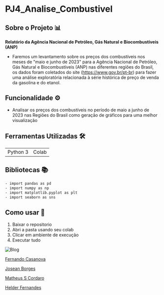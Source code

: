 # PJ4_Analise_Combustivel

## Sobre o Projeto 📊
**Relatório da Agência Nacional de Petróleo, Gás Natural e Biocombustíveis (ANP)**
  
- Faremos um levantamento sobre os preços dos combustíveis nos meses de "maio e junho de 2023"
para a Agência Nacional de Petróleo, Gás Natural e Biocombustíveis (ANP) nas diferentes
regiões do Brasil, os dados foram coletados do site (https://www.gov.br/pt-br) para
fazer uma análise exploratória relacionada à série histórica de preço de venda da gasolina e do etanol.

## Funcionalidade  ⚙️
- Analisar os preços dos combustíveis no período de maio a junho de 2023 nas Regiões do Brasil
como geração de gráficos para uma melhor visualização

## Ferramentas Utilizadas 🛠️

<table>
  <tr>    
    <td>Python 3</td>    
    <td>Colab</td>     
  </tr> 
</table>

## Bibliotecas 📚
```bash
- import pandas as pd
- import numpy as np
- import matplotlib.pyplot as plt
- import seaborn as sns
```

## Como usar 🔌
1. Baixar o repositorio
2. Abri a pasta usando seu colab
3. Clicar em ambiente de execução
4. Executar tudo

![Blog](https://img.shields.io/badge/LinkedIn-0077B5?style=for-the-badge&logo=linkedin&logoColor=white)

[Fernando Casanova](https://www.linkedin.com/in/fernandocfs/)

[Josean Borges](https://www.linkedin.com/in/joseanplborges)

[Matheus S Cordaro](https://www.linkedin.com/in/mscordaro/)

[Helder Fernandes](https://www.linkedin.com/in/helder-fernandes-data/)


